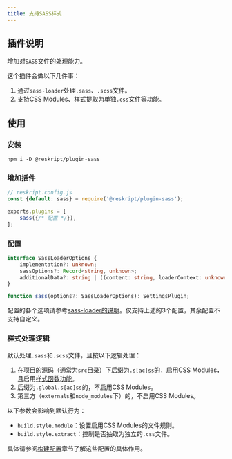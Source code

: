 ```yaml
---
title: 支持SASS样式
---
```


## 插件说明

增加对`SASS`文件的处理能力。

这个插件会做以下几件事：

1. 通过`sass-loader`处理`.sass`、`.scss`文件。
2. 支持CSS Modules、样式提取为单独`.css`文件等功能。

## 使用

### 安装

```shell
npm i -D @reskript/plugin-sass
```

### 增加插件

```javascript
// reskript.config.js
const {default: sass} = require('@reskript/plugin-sass');

exports.plugins = [
    sass({/* 配置 */}),
];
```

### 配置

```ts
interface SassLoaderOptions {
    implementation?: unknown;
    sassOptions?: Record<string, unknown>;
    additionalData?: string | ((content: string, loaderContext: unknown) => string);
}

function sass(options?: SassLoaderOptions): SettingsPlugin;
```

配置的各个选项请参考[sass-loader的说明](https://github.com/webpack-contrib/sass-loader#options)。仅支持上述的3个配置，其余配置不支持自定义。

### 样式处理逻辑

默认处理`.sass`和`.scss`文件，且按以下逻辑处理：

1. 在项目的源码（通常为`src`目录）下后缀为`.s[ac]ss`的，启用CSS Modules，且启用[样式函数功能](../app/style/#了解样式函数)。
2. 后缀为`.global.s[ac]ss`的，不启用CSS Modules。
3. 第三方（`externals`和`node_modules`下）的，不启用CSS Modules。

以下参数会影响到默认行为：

- `build.style.module`：设置启用CSS Modules的文件规则。
- `build.style.extract`：控制是否抽取为独立的`.css`文件。

具体请参阅[构建配置](../settings/build)章节了解这些配置的具体作用。
